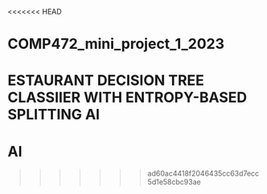 <<<<<<< HEAD
# COMP472_mini_project_1_2023
ESTAURANT DECISION TREE CLASSIIER WITH ENTROPY-BASED SPLITTING AI
=======
# AI
>>>>>>> ad60ac4418f2046435cc63d7ecc5d1e58cbc93ae
